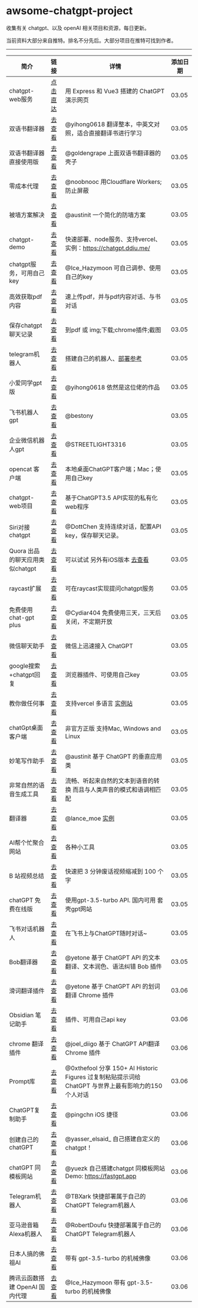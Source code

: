 # awsome-chatgpt-project
  
收集有关 chatgpt、以及 openAI 相关项目和资源，每日更新。

当前资料大部分来自推特。排名不分先后。大部分项目在推特可找到作者。

---

| 简介 | 链接 | 详情 |添加日期|
|-------- | :---  | ----- |-------|
|chatgpt-web服务| [点击直达](https://github.com/Chanzhaoyu/chatgpt-web) |用 Express 和 Vue3 搭建的 ChatGPT 演示网页 |03.05|
|双语书翻译器| [去查看](https://github.com/yihong0618/bilingual_book_maker) | @yihong0618 翻译整本，中英文对照，适合直接翻译书进行学习 |03.05|
|双语书翻译器直接使用版| [去查看](https://goldengrape-bilingual-book-maker-streamlit-app-x7nhof.streamlit.app/) | @goldengrape 上面双语书翻译器的壳子 |03.05|
|零成本代理 | [去查看](https://github.com/noobnooc/noobnooc/discussions/9) | @noobnooc 用Cloudflare Workers;防止屏蔽|03.05|
|被墙方案解决| [去查看](https://twitter.com/austinit/status/1631828048843771904)| @austinit  一个简化的防墙方案|03.05|
|chatgpt-demo | [去查看](https://github.com/ddiu8081/chatgpt-demo) | 快速部署、node服务、支持vercel、实例：https://chatgpt.ddiu.me/ |03.05|
|chatgpt服务，可用自己key | [去查看](https://ai.okmiku.com/chat/)  |@Ice_Hazymoon 可自己调参、使用自己的key|03.05|
|高效获取pdf内容|[去查看](https://www.chatpdf.com/) | 速上传pdf，并与pdf内容对话、与书对话 |03.05|
|保存chatgpt聊天记录|[去查看](https://github.com/liady/ChatGPT-pdf) | 到pdf 或 img;下载;chrome插件;截图|03.05|
|telegram机器人 | [去查看](https://github.com/karfly/chatgpt_telegram_bot) | 搭建自己的机器人、[部署参考](https://twitter.com/tufook/status/1632099875306504192) |03.05|
|小爱同学gpt版|[去查看](https://github.com/yihong0618/xiaogpt) | @yihong0618 依然是这位佬的作品|03.05|
|飞书机器人gpt|[去查看](https://github.com/bestony/ChatGPT-Feishu)| @bestony|03.05|
|企业微信机器人gpt|[去查看](https://github.com/streetlight3316/toolbox)| @STREETLIGHT3316|03.05|
|opencat 客户端| [去查看](https://apps.apple.com/app/opencat/id6445999201?mt=12) | 本地桌面ChatGPT客户端；Mac；使用自己key |03.05|
|chatgpt-web项目|[去查看](https://github.com/869413421/chatgpt-web)|基于ChatGPT3.5 API实现的私有化web程序|03.05|
|Siri对接chatgpt|[去查看](https://github.com/Yue-Yang/ChatGPT-Siri) | @DottChen 支持连续对话，配置API key，保存聊天记录。| 03.05|
|Quora 出品的聊天应用类似chatgpt| [去查看](https://poe.com/login) | 可以试试 另外有iOS版本 [去查看](https://apps.apple.com/tw/app/poe-fast-helpful-ai-chat/id1640745955)|03.05|
|raycast扩展|[去查看](https://github.com/abielzulio/chatgpt-raycast)|可在raycast实现提问chatgpt服务|03.05|
|免费使用chat-gpt plus| [去查看](https://chat.cydiar.com/chat) |  @Cydiar404 免费使用三天，三天后关闭，不定期开放|03.05|
|微信聊天助手|[去查看](https://github.com/fuergaosi233/wechat-chatgpt) |微信上迅速接入 ChatGPT |03.05|
|google搜索+chatgpt回复|[去查看](https://github.com/wong2/chatgpt-google-extension)|浏览器插件、可使用自己key|03.05|
|教你做任何事|[去查看](https://github.com/lvwzhen/teach-anything) |支持vercel 多语言 [实例站](https://www.teach-anything.com/)| 03.05|
|chatGpt桌面客户端|[去查看](https://github.com/lencx/ChatGPT) | 非官方正版 支持Mac, Windows and Linux |03.05|
|妙笔写作助手|[去查看](https://twitter.com/austinit/status/1632190640670011395)| @austinit 基于 ChatGPT 的垂直应用类|03.05|
|非常自然的语音生成工具|[去查看](https://www.naturalreaders.com/online/)| 流畅、听起来自然的文本到语音的转换 而且与人类声音的模式和语调相匹配|03.05|
|翻译器| [去查看](https://github.com/LanceMoe/openai-translator) | @lance_moe [实例](https://translator.lance.moe/) | 03.05|
|AI帮个忙聚合网站| [去查看](https://ai-toolbox.codefuture.top/) |  各种小工具 |03.05|
|B 站视频总结|[去查看](https://github.com/JimmyLv/BiliGPT)| 快速把 3 分钟废话视频缩减到 100 个字|03.05|
|chatGPT 免费在线版|[去查看](https://freegpt.one/)|使用gpt-3.5-turbo API. 国内可用 套壳gpt网站|03.05|
|飞书对话机器人|[去查看](https://github.com/Leizhenpeng/feishu-chatGpt) | 在飞书上与ChatGPT随时对话~ |03.05|
|Bob翻译器|[去查看](https://github.com/yetone/bob-plugin-openai-translator) | @yetone 基于 ChatGPT API 的文本翻译、文本润色、语法纠错 Bob 插件|03.05|
|滑词翻译插件|[去查看](https://github.com/yetone/openai-translator) | @yetone 基于 ChatGPT API 的划词翻译 Chrome 插件|03.06|
|Obsidian 笔记助手|[去查看](https://pepcn.com/gtd/obsidian-bi-ji-zhu-shou-text-generator) | 插件、可用自己api key |03.06|
|chrome 翻译插件|[去查看](https://chatgpt-sidebar.com/) | @joel_diigo 基于 ChatGPT API翻译 Chrome 插件|03.06|
|Prompt库|[去查看](https://ignacio-velasquez.notion.site/150-AI-Historic-Figures-464075f3804843d7a93087c98cfe4943)|@0xthefool 分享 150+ AI Historic Figures 过复制粘贴提示词给ChatGPT 与世界上最有影响力的150个人对话|03.06|
|ChatGPT复制助手|[去查看](https://www.icloud.com/shortcuts/ef63fbeda55841e4889b7b60a04bf1f2)|@pingchn iOS 捷径|03.06|
|创建自己的chatGPT|[去查看](http://chatbase.co) | @yasser_elsaid_ 自己搭建自定义的chatgpt！|03.06|
|chatGPT 同模板网站|[去查看](https://github.com/yuezk/chatgpt-mirror) | @yuezk 自己搭建chatgpt 同模板网站 Demo: https://fastgpt.app|03.06|
|Telegram机器人|[去查看](https://github.com/TBXark/ChatGPT-Telegram-Workers) | @TBXark 快捷部署属于自己的ChatGPT Telegram机器人|03.06|
|亚马逊音箱Alexa机器人|[去查看](https://github.com/RobertDoufu/aichat) | @RobertDoufu 快捷部署属于自己的ChatGPT Telegram机器人|03.06|
|日本人搞的佛祖AI|[去查看](https://hotoke.ai/) | 带有 gpt-3.5-turbo 的机械佛像|03.06|
|腾讯云函数搭建 OpenAI 国内代理|[去查看](https://github.com/Ice-Hazymoon/openai-scf-proxy) | @Ice_Hazymoon 带有 gpt-3.5-turbo 的机械佛像|03.06|
